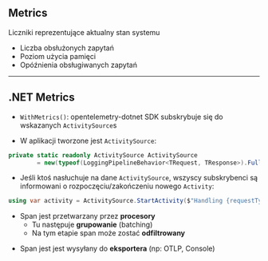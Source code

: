 ## Metrics
Liczniki reprezentujące aktualny stan systemu

<v-clicks>

- Liczba obsłużonych zapytań
- Poziom użycia pamięci
- Opóźnienia obsługiwanych zapytań

</v-clicks>

---

## .NET Metrics

<div>

- `WithMetrics()`: opentelemetry-dotnet SDK subskrybuje się do wskazanych `ActivitySource`s



</div>

<div>

- W aplikacji tworzone jest `ActivitySource`:

```csharp
private static readonly ActivitySource ActivitySource
        = new(typeof(LoggingPipelineBehavior<TRequest, TResponse>).FullName!);
```
</div>

<div>

- Jeśli ktoś nasłuchuje na dane `ActivitySource`, wszyscy subskrybenci są informowani o rozpoczęciu/zakończeniu nowego `Activity`:

```csharp
using var activity = ActivitySource.StartActivity($"Handling {requestTypeName}", ActivityKind.Internal);
```

</div>

<div>

- Span jest przetwarzany przez **procesory**
    - Tu następuje **grupowanie** (batching)
    - Na tym etapie span może zostać **odfiltrowany**

</div>

<div>

- Span jest jest wysyłany do **eksportera** (np: OTLP, Console)

</div>
